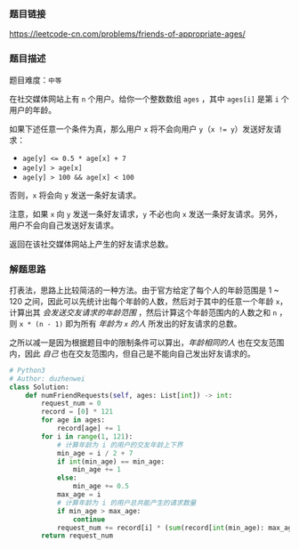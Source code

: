 ### 题目链接
https://leetcode-cn.com/problems/friends-of-appropriate-ages/

### 题目描述
题目难度：```中等```

在社交媒体网站上有 ```n``` 个用户。给你一个整数数组 ```ages``` ，其中 ```ages[i]``` 是第 ```i``` 个用户的年龄。

如果下述任意一个条件为真，那么用户 ```x``` 将不会向用户 ```y```（```x != y```）发送好友请求：

- ```age[y] <= 0.5 * age[x] + 7```
- ```age[y] > age[x]```
- ```age[y] > 100 && age[x] < 100```

否则，```x``` 将会向 ```y``` 发送一条好友请求。

注意，如果 ```x``` 向 ```y``` 发送一条好友请求，```y``` 不必也向 ```x``` 发送一条好友请求。另外，用户不会向自己发送好友请求。

返回在该社交媒体网站上产生的好友请求总数。

### 解题思路
打表法，思路上比较简洁的一种方法。由于官方给定了每个人的年龄范围是 1 ~ 120 之间，因此可以先统计出每个年龄的人数，然后对于其中的任意一个年龄 ```x```，计算出其 *会发送交友请求的年龄范围* ，然后计算这个年龄范围内的人数之和 ```n``` ，则 ```x * (n - 1)``` 即为所有 *年龄为 ```x``` 的人* 所发出的好友请求的总数。

之所以减一是因为根据题目中的限制条件可以算出，*年龄相同的人* 也在交友范围内，因此 *自己* 也在交友范围内，但自己是不能向自己发出好友请求的。

```python
# Python3
# Author: duzhenwei
class Solution:
    def numFriendRequests(self, ages: List[int]) -> int:
        request_num = 0
        record = [0] * 121
        for age in ages:
            record[age] += 1
        for i in range(1, 121):
            # 计算年龄为 i 的用户的交友年龄上下界
            min_age = i / 2 + 7
            if int(min_age) == min_age:
                min_age += 1
            else:
                min_age += 0.5
            max_age = i
            # 计算年龄为 i 的用户总共能产生的请求数量
            if min_age > max_age:
                continue
            request_num += record[i] * (sum(record[int(min_age): max_age + 1]) - 1)
        return request_num
```